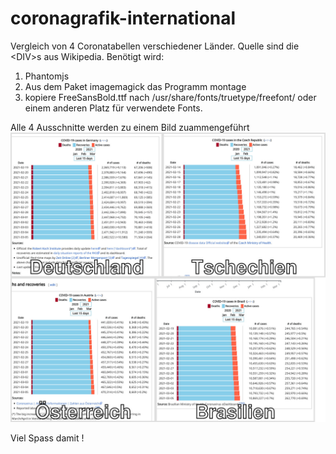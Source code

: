 # coronagrafik-international
Vergleich von 4 Coronatabellen verschiedener Länder. Quelle sind die \<DIV\>s aus Wikipedia.
  Benötigt wird:
  
  1. Phantomjs
  2. Aus dem Paket imagemagick das Programm montage
  3. kopiere FreeSansBold.ttf nach /usr/share/fonts/truetype/freefont/   oder einem anderen Platz für verwendete Fonts.

 Alle 4 Ausschnitte werden zu einem Bild zuammengeführt
![alt text](dc.jpg "Coronavergleich")

Viel Spass damit !
